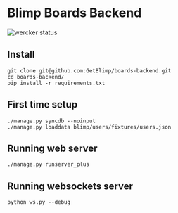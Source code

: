 # Blimp Boards Backend

![wercker status](https://app.wercker.com/status/eee8e64a497f80d5367f9012fd2aff4a "wercker status")

## Install

```
git clone git@github.com:GetBlimp/boards-backend.git
cd boards-backend/
pip install -r requirements.txt
```

## First time setup

```
./manage.py syncdb --noinput
./manage.py loaddata blimp/users/fixtures/users.json
```

## Running web server

```
./manage.py runserver_plus
```

## Running websockets server

```
python ws.py --debug
```
